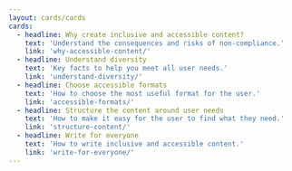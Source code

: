 ```yaml
---
layout: cards/cards
cards:
  - headline: Why create inclusive and accessible content?
    text: 'Understand the consequences and risks of non-compliance.'
    link: 'why-accessible-content/'
  - headline: Understand diversity
    text: 'Key facts to help you meet all user needs.'
    link: 'understand-diversity/'
  - headline: Choose accessible formats
    text: 'How to choose the most useful format for the user.'
    link: 'accessible-formats/'
  - headline: Structure the content around user needs
    text: 'How to make it easy for the user to find what they need.'
    link: 'structure-content/'
  - headline: Write for everyone
    text: 'How to write inclusive and accessible content.'
    link: 'write-for-everyone/'
---
```

